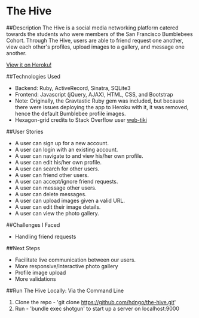 # The Hive

##Description
The Hive is a social media networking platform catered towards the students who were members of the San Francisco Bumblebees Cohort. Through The Hive, users are able to friend request one another, view each other's profiles, upload images to a gallery, and message one another.

[View it on Heroku!](https://the-hive-sf.herokuapp.com)

##Technologies Used
  * Backend: Ruby, ActiveRecord, Sinatra, SQLite3
  * Frontend: Javascript (jQuery, AJAX), HTML, CSS, and Bootstrap
  * Note: Originally, the Gravtastic Ruby gem was included, but because there were issues deploying the app to Heroku with it, it was removed, hence the default Bumblebee profile images.
  * Hexagon-grid credits to Stack Overflow user [web-tiki](http://stackoverflow.com/users/1811992/web-tiki)


##User Stories
  * A user can sign up for a new account.
  * A user can login with an existing account.
  * A user can navigate to and view his/her own profile.
  * A user can edit his/her own profile.
  * A user can search for other users.
  * A user can friend other users.
  * A user can accept/ignore friend requests.
  * A user can message other users.
  * A user can delete messages.
  * A user can upload images given a valid URL.
  * A user can edit their image details.
  * A user can view the photo gallery.

##Challenges I Faced
  * Handling friend requests

##Next Steps
  * Facilitate live communication between our users.
  * More responsive/interactive photo gallery
  * Profile image upload
  * More validations

##Run The Hive Locally:
Via the Command Line
  1. Clone the repo - 'git clone https://github.com/hdngo/the-hive.git'
  2. Run - 'bundle exec shotgun' to start up a server on localhost:9000
